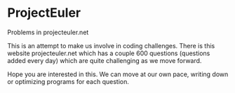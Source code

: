 # ProjectEuler
Problems in projecteuler.net

This is an attempt to make us involve in coding challenges.
There is this website projecteuler.net which has a couple 600 questions (questions added every day) which are quite challenging as we move forward.

Hope you are interested in this.
We can move at our own pace, writing down or optimizing programs for each question.
